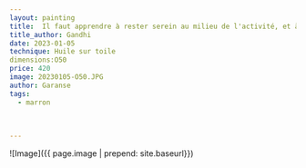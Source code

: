 ```yaml
---
layout: painting
title:  Il faut apprendre à rester serein au milieu de l'activité, et à être vibrant de vie au repos." 
title_author: Gandhi 
date: 2023-01-05
technique: Huile sur toile
dimensions:O50
price: 420
image: 20230105-O50.JPG
author: Garanse
tags:
  - marron
  
  
  
---
```

![Image]({{ page.image | prepend: site.baseurl}})

